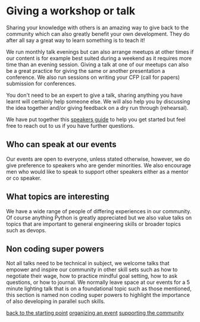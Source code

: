 # Giving a workshop or talk

Sharing your knowledge with others is an amazing way to give back to the community which can also greatly benefit your own development. They do after all say a great way to learn something is to teach it!

We run monthly talk evenings but can also arrange meetups at other times if our content is for example best suited during a weekend as it requires more time than an evening session. Giving a talk at one of our meetups can also be a great practice for giving the same or another presentation a conference. We also run sessions on writing your CFP (call for papers) submission for conferences.

You don't need to be an expert to give a talk, sharing anything you have learnt will certainly help someone else. We will also help you by discussing the idea together and/or giving feedback on a dry run through (rehearsal).

We have put together this [speakers guide](./speakers_guide.md) to help you get started but feel free to reach out to us if you have further questions.

## Who can speak at our events

Our events are open to everyone, unless stated otherwise, however, we do give preference to speakers who are gender minorities. We also encourage men who would like to speak to support other speakers either as a mentor or co speaker.

## What topics are interesting

We have a wide range of people of differing experiences in our community. Of course anything Python is greatly appreciated but we also value talks on topics that are important to general engineering skills or broader topics such as devops.

## Non coding super powers

Not all talks need to be technical in subject, we welcome talks that empower and inspire our community in other skill sets such as how to negotiate their wage, how to practice mindful goal setting, how to ask questions, or how to journal. We normally leave space at our events for a 5 minute lighting talk that is on a foundational topic such as those mentioned, this section is named non coding super powers to highlight the importance of also developing in parallel such skills.

[back to the starting point](../start_here.md)
[organizing an event](./facilitating_events.md)
[supporting the community](other-ways-you-might-support-the-community)